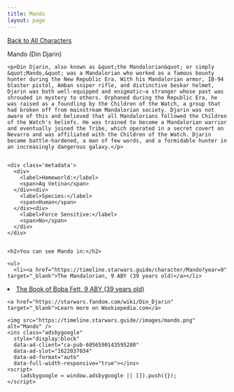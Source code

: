 ```yaml
---
title: Mando
layout: page
---
```

<a href="/character" class="smaller">Back to All Characters</a>

<div class="container">
  <div class="col-10">
    <p>
    Mando (Din Djarin)             
    </p>

    <p>Din Djarin, also known as &quot;the Mandalorian&quot; or simply &quot;Mando,&quot; was a Mandalorian who worked as a famous bounty hunter during the New Republic Era. With his Mandalorian armor, IB-94 blaster pistol, Amban sniper rifle, and distinctive beskar helmet, Djarin was both well-equipped and enigmatic—a stranger whose past was shrouded in mystery to others. Orphaned during the Republic Era, he was raised as a foundling by the Children of the Watch, a group that had broken off from mainstream Mandalorian society. Djarin was not aware of this and believed that all Mandalorians followed the Children of the Watch's beliefs. He was trained to become a Mandalorian warrior and eventually joined the Tribe, which operated in a secret covert on Nevarro and was affiliated with the Children of the Watch. Djarin became battle-hardened, a man of few words, and a formidable hunter in an increasingly dangerous galaxy.</p>


    <div class='metadata'>
      <div>
        <label>Homeworld:</label>
        <span>Aq Vetina</span>
      </div><div>
        <label>Species:</label>
        <span>Human</span>
      </div><div>
        <label>Force Sensitive:</label>
        <span>No</span>
      </div>
    </div>


    <h2>You can see Mando in:</h2>

    <ul>
      <li><a href="https://timeline.starwars.guide/character/Mando?year=9" target="_blank">The Mandalorian, 9 ABY (39 years old)</a></li>
  <li><a href="https://timeline.starwars.guide/character/Mando?year=9" target="_blank">The Book of Boba Fett, 9 ABY (39 years old)</a></li>
    </ul>

    <a href="https://starwars.fandom.com/wiki/Din_Djarin" target="_blank">Learn more on Wookiepedia.com</a>
  </div>
  <div class="character_image col-2">
    
    <img src="https://timeline.starwars.guide//images/mando.png" alt="Mando" />
    <ins class="adsbygoogle"
      style="display:block"
      data-ad-client="ca-pub-6056590143595280"
      data-ad-slot="1622037034"
      data-ad-format="auto"
      data-full-width-responsive="true"></ins>
    <script>
        (adsbygoogle = window.adsbygoogle || []).push({});
    </script>
  </div>
</div>
